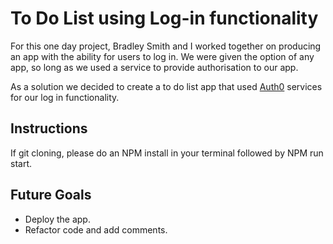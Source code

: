 # To Do List using Log-in functionality

For this one day project, Bradley Smith and I worked together on producing an app with the ability for users to log in. We were given the option of any app, so long as we used a service to provide authorisation to our app.

As a solution we decided to create a to do list app that used [Auth0](https://auth0.com/) services for our log in functionality.

## Instructions

If git cloning, please do an NPM install in your terminal followed by NPM run start.

## Future Goals

- Deploy the app.
- Refactor code and add comments.
